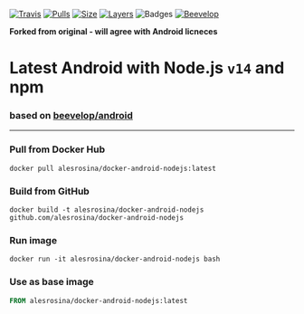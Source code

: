 [![Travis](https://shields.beevelop.com/travis/beevelop/docker-nodejs.svg?style=flat-square)](https://travis-ci.org/beevelop/docker-nodejs)
[![Pulls](https://shields.beevelop.com/docker/pulls/beevelop/nodejs.svg?style=flat-square)](https://links.beevelop.com/d-nodejs)
[![Size](https://shields.beevelop.com/docker/image/size/beevelop/nodejs/latest.svg?style=flat-square)](https://links.beevelop.com/d-nodejs)
[![Layers](https://shields.beevelop.com/docker/image/layers/beevelop/nodejs/latest.svg?style=flat-square)](https://links.beevelop.com/d-nodejs)
![Badges](https://shields.beevelop.com/badge/badges-7-brightgreen.svg?style=flat-square)
[![Beevelop](https://links.beevelop.com/honey-badge)](https://beevelop.com)


**Forked from original - will agree with Android licneces**

# Latest Android with Node.js `v14` and npm
### based on [beevelop/android](https://github.com/beevelop/docker-android)
----
### Pull from Docker Hub
```
docker pull alesrosina/docker-android-nodejs:latest
```

### Build from GitHub
```
docker build -t alesrosina/docker-android-nodejs github.com/alesrosina/docker-android-nodejs
```

### Run image
```
docker run -it alesrosina/docker-android-nodejs bash
```

### Use as base image
```Dockerfile
FROM alesrosina/docker-android-nodejs:latest
```
